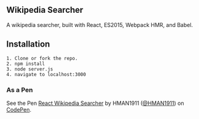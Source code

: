 ## Wikipedia Searcher
A wikipedia searcher, built with React, ES2015, Webpack HMR, and Babel.

## Installation
```
1. Clone or fork the repo.
2. npm install
3. node server.js
4. navigate to localhost:3000
```

### As a Pen
<p data-height="175" data-theme-id="dark" data-slug-hash="dMobeZ" data-default-tab="js,result" data-user="HMAN1911" data-embed-version="2" class="codepen">See the Pen <a href="http://codepen.io/HMAN1911/pen/dMobeZ/">React Wikipedia Searcher</a> by HMAN1911 (<a href="http://codepen.io/HMAN1911">@HMAN1911</a>) on <a href="http://codepen.io">CodePen</a>.</p>
<script async src="//assets.codepen.io/assets/embed/ei.js"></script>
